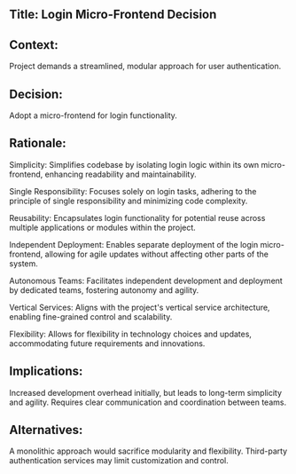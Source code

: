 ## Title: Login Micro-Frontend Decision

## Context:
Project demands a streamlined, modular approach for user authentication.

## Decision:
Adopt a micro-frontend for login functionality.

## Rationale:

Simplicity: Simplifies codebase by isolating login logic within its own micro-frontend, enhancing readability and maintainability.

Single Responsibility: Focuses solely on login tasks, adhering to the principle of single responsibility and minimizing code complexity.

Reusability: Encapsulates login functionality for potential reuse across multiple applications or modules within the project.

Independent Deployment: Enables separate deployment of the login micro-frontend, allowing for agile updates without affecting other parts of the system.

Autonomous Teams: Facilitates independent development and deployment by dedicated teams, fostering autonomy and agility.

Vertical Services: Aligns with the project's vertical service architecture, enabling fine-grained control and scalability.

Flexibility: Allows for flexibility in technology choices and updates, accommodating future requirements and innovations.

## Implications:

Increased development overhead initially, but leads to long-term simplicity and agility. Requires clear communication and coordination between teams.

## Alternatives:
A monolithic approach would sacrifice modularity and flexibility. Third-party authentication services may limit customization and control.